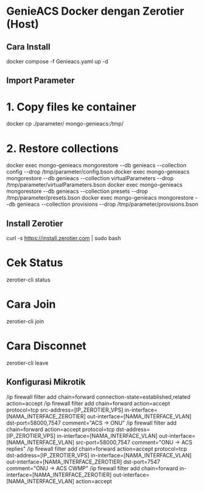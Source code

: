 # GenieACS Docker dengan Zerotier (Host)

## Cara Install
docker compose -f Genieacs.yaml up -d

## Import Parameter
# 1. Copy files ke container
docker cp ./parameter/ mongo-genieacs:/tmp/

# 2. Restore collections
docker exec mongo-genieacs mongorestore --db genieacs --collection config              --drop /tmp/parameter/config.bson
docker exec mongo-genieacs mongorestore --db genieacs --collection virtualParameters   --drop /tmp/parameter/virtualParameters.bson
docker exec mongo-genieacs mongorestore --db genieacs --collection presets             --drop /tmp/parameter/presets.bson
docker exec mongo-genieacs mongorestore --db genieacs --collection provisions          --drop /tmp/parameter/provisions.bson

## Install Zerotier
curl -s https://install.zerotier.com | sudo bash

# Cek Status
zerotier-cli status
# Cara Join
zerotier-cli join <network ID>
# Cara Disconnet
zerotier-cli leave <network ID>

## Konfigurasi Mikrotik
/ip firewall filter add chain=forward connection-state=established,related action=accept
/ip firewall filter add chain=forward action=accept protocol=tcp src-address=[IP_ZEROTIER_VPS] in-interface=[NAMA_INTERFACE_ZEROTIER] out-interface=[NAMA_INTERFACE_VLAN] dst-port=58000,7547 comment="ACS -> ONU"
/ip firewall filter add chain=forward action=accept protocol=tcp dst-address=[IP_ZEROTIER_VPS] in-interface=[NAMA_INTERFACE_VLAN] out-interface=[NAMA_INTERFACE_VLAN] src-port=58000,7547 comment="ONU -> ACS replies"
/ip firewall filter add chain=forward action=accept protocol=tcp dst-address=[IP_ZEROTIER_VPS] in-interface=[NAMA_INTERFACE_VLAN] out-interface=[NAMA_INTERFACE_ZEROTIER] dst-port=7547 comment="ONU -> ACS CWMP"
/ip firewall filter add chain=forward in-interface=[NAMA_INTERFACE_ZEROTIER] out-interface=[NAMA_INTERFACE_VLAN] action=accept

